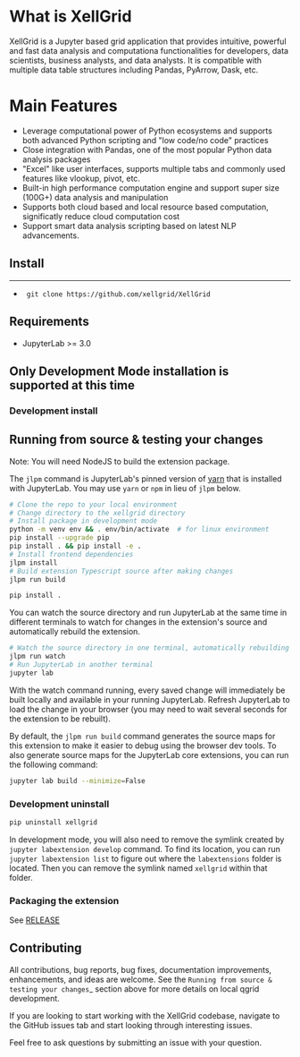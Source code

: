 # What is XellGrid

XellGrid is a Jupyter based grid application that provides intuitive, powerful and fast data analysis and computationa functionalities for developers, data scientists, business analysts, and data analysts. It is compatible with multiple data table structures including Pandas, PyArrow, Dask, etc. 
 
# Main Features 
- Leverage computational power of Python ecosystems and supports both advanced Python scripting and "low code/no code" practices   
- Close integration with Pandas, one of the most popular Python data analysis packages 
- "Excel" like user interfaces, supports multiple tabs and commonly used features like vlookup, pivot, etc.  
- Built-in high performance computation engine and support super size (100G+) data analysis and manipulation 
- Supports both cloud based and local resource based computation, significatly reduce cloud computation cost    
- Support smart data analysis scripting based on latest NLP advancements.

## Install
---------
- ` git clone https://github.com/xellgrid/XellGrid`


## Requirements

* JupyterLab >= 3.0

## Only Development Mode installation is supported at this time


### Development install

## Running from source & testing your changes


Note: You will need NodeJS to build the extension package.

The `jlpm` command is JupyterLab's pinned version of
[yarn](https://yarnpkg.com/) that is installed with JupyterLab. You may use
`yarn` or `npm` in lieu of `jlpm` below.

```bash
# Clone the repo to your local environment
# Change directory to the xellgrid directory
# Install package in development mode
python -m venv env && . env/bin/activate  # for linux environment
pip install --upgrade pip
pip install . && pip install -e .
# Install frontend dependencies
jlpm install
# Build extension Typescript source after making changes
jlpm run build

pip install .
```

You can watch the source directory and run JupyterLab at the same time in different terminals to watch for changes in the extension's source and automatically rebuild the extension.

```bash
# Watch the source directory in one terminal, automatically rebuilding when needed
jlpm run watch
# Run JupyterLab in another terminal
jupyter lab
```

With the watch command running, every saved change will immediately be built locally and available in your running JupyterLab. Refresh JupyterLab to load the change in your browser (you may need to wait several seconds for the extension to be rebuilt).

By default, the `jlpm run build` command generates the source maps for this extension to make it easier to debug using the browser dev tools. To also generate source maps for the JupyterLab core extensions, you can run the following command:

```bash
jupyter lab build --minimize=False
```

### Development uninstall

```bash
pip uninstall xellgrid
```

In development mode, you will also need to remove the symlink created by `jupyter labextension develop`
command. To find its location, you can run `jupyter labextension list` to figure out where the `labextensions`
folder is located. Then you can remove the symlink named `xellgrid` within that folder.

### Packaging the extension

See [RELEASE](RELEASE.md)


Contributing
------------
All contributions, bug reports, bug fixes, documentation improvements, enhancements, and ideas are welcome. See the
`Running from source & testing your changes`_ section above for more details on local qgrid development.

If you are looking to start working with the XellGrid codebase, navigate to the GitHub issues tab and start looking
through interesting issues.

Feel free to ask questions by submitting an issue with your question.
